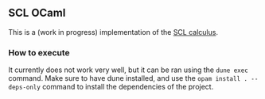 ## SCL OCaml

This is a (work in progress) implementation of the [SCL calculus](https://arxiv.org/abs/2302.05954). 

### How to execute

It currently does not work very well, but it can be ran using the `dune exec` command. Make sure to have dune installed, and use the `opam install . --deps-only` command to install the dependencies of the project.
